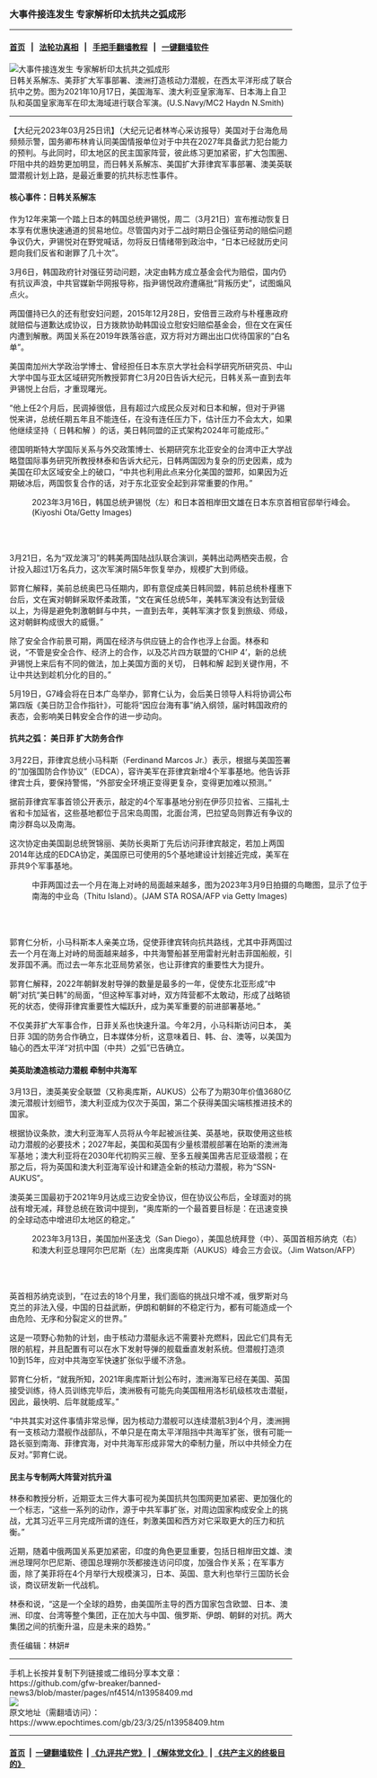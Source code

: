 ### 大事件接连发生 专家解析印太抗共之弧成形
------------------------

#### [首页](https://github.com/gfw-breaker/banned-news3/blob/master/README.md) &nbsp;&nbsp;|&nbsp;&nbsp; [法轮功真相](https://github.com/begood0513/basic/blob/master/README.md)  &nbsp;&nbsp;|&nbsp;&nbsp; [手把手翻墙教程](https://github.com/gfw-breaker/guides/wiki)  &nbsp;&nbsp;|&nbsp;&nbsp; [一键翻墙软件](https://github.com/gfw-breaker/nogfw/blob/master/README.md)  



<div><img alt="大事件接连发生 专家解析印太抗共之弧成形" class="attachment-djy_600_400 size-djy_600_400 wp-post-image" src="https://i.epochtimes.com/assets/uploads/2021/12/id13410982-211017-N-HS181-1312-600x400.png"/>
<div class="caption">
 日韩关系解冻、美菲扩大军事部署、澳洲打造核动力潜舰，在西太平洋形成了联合抗中之势。图为2021年10月17日，美国海军、澳大利亚皇家海军、日本海上自卫队和英国皇家海军在印太海域进行联合军演。(U.S.Navy/MC2 Haydn N.Smith)
</div></div><hr/>


<div><p>
 【大纪元2023年03月25日讯】（大纪元记者林岑心采访报导）美国对于台海危局频频示警，国务卿布林肯认同美国情报单位对于中共在2027年具备武力犯台能力的预判。与此同时，印太地区的民主国家阵营，彼此练习更加紧密，扩大包围圈、吓阻中共的趋势更加明显，而日韩关系解冻、美国扩大菲律宾军事部署、澳美英联盟潜舰计划上路，是最近重要的抗共标志性事件。
</p>
<h4>
 核心事件：日韩关系解冻
</h4>
<p>
 作为12年来第一个踏上日本的韩国总统尹锡悦，周二（3月21日）宣布推动恢复日本享有优惠快速通道的贸易地位。尽管国内对于二战时期日企强征劳动的赔偿问题争议仍大，尹锡悦对在野党喊话，勿将反日情绪带到政治中，“日本已经就历史问题向我们反省和谢罪了几十次”。
</p>
<p>
 3月6日，韩国政府针对强征劳动问题，决定由韩方成立基金会代为赔偿，国内仍有抗议声浪，中共官媒新华网报导称，指尹锡悦政府遭痛批“背叛历史”，试图煽风点火。
</p>
<p>
 两国僵持已久的还有慰安妇问题，2015年12月28日，安倍晋三政府与朴槿惠政府就赔偿与道歉达成协议，日方拨款协助韩国设立慰安妇赔偿基金会，但在文在寅任内遭到解散。两国关系在2019年跌落谷底，双方将对方踢出出口优待国家的“白名单”。
</p>
<p>
 美国南加州大学政治学博士、曾经担任日本东京大学社会科学研究所研究员、中山大学中国与亚太区域研究所教授郭育仁3月20日告诉大纪元，日韩关系一直到去年尹锡悦上台后，才重现曙光。
</p>
<p>
 “他上任2个月后，民调掉很低，且有超过六成民众反对和日本和解，但对于尹锡悦来讲，总统任期五年且不能连任，在没有连任压力下，估计压力不会太大，如果他继续坚持（
 <ok href="https://www.epochtimes.com/gb/tag/%E6%97%A5%E9%9F%A9%E5%92%8C%E8%A7%A3.html">
  日韩和解
 </ok>
 ）的话，美日韩同盟的正式架构2024年可能成形。”
</p>
<p>
 德国明斯特大学国际关系与外交政策博士、长期研究东北亚安全的台湾中正大学战略暨国际事务研究所教授林泰和告诉大纪元，日韩两国因为复杂的历史因素，成为美国在印太区域安全上的破口，“中共也利用此点来分化美国的盟邦，如果因为近期破冰后，两国恢复合作的话，对于东北亚安全起到非常重要的作用。”
</p>
<figure aria-describedby="caption-attachment-13951671" class="wp-caption aligncenter" id="attachment_13951671" style="width: 600px">
 <ok href="https://i.epochtimes.com/assets/uploads/2023/03/id13951671-GettyImages-1248367837.jpg" target="_blank">
  <img alt="" class="wp-image-13951671" src="https://i.epochtimes.com/assets/uploads/2023/03/id13951671-GettyImages-1248367837-450x300.jpg"/>
 </ok>
 <br/><figcaption class="wp-caption-text" id="caption-attachment-13951671">
  2023年3月16日，韩国总统尹锡悦（左）和日本首相岸田文雄在日本东京首相官邸举行峰会。(Kiyoshi Ota/Getty Images)
 </figcaption><br/>
</figure><br/>
<p>
 3月21日，名为“双龙演习”的韩美两国陆战队联合演训，美韩出动两栖突击舰，合计投入超过1万名兵力，这次军演时隔5年恢复举办，规模扩大到师级。
</p>
<p>
 郭育仁解释，美前总统奥巴马任期内，即有意促成美日韩同盟，韩前总统朴槿惠下台后，文在寅对朝鲜采取怀柔政策，“文在寅任总统5年，美韩军演没有达到营级以上，为得是避免刺激朝鲜与中共，一直到去年，美韩军演才恢复到旅级、师级，这对朝鲜构成很大的威慑。”
</p>
<p>
 除了安全合作前景可期，两国在经济与供应链上的合作也浮上台面。林泰和说，“不管是安全合作、经济上的合作，以及芯片四方联盟的‘CHIP 4’，新的总统尹锡悦上来后有不同的做法，加上美国方面的关切，
 <ok href="https://www.epochtimes.com/gb/tag/%E6%97%A5%E9%9F%A9%E5%92%8C%E8%A7%A3.html">
  日韩和解
 </ok>
 起到关键作用，不让中共达到趁机分化的目的。”
</p>
<p>
 5月19日，G7峰会将在日本广岛举办，郭育仁认为，会后美日领导人料将协调公布第四版《美日防卫合作指针》，可能将“因应台海有事”纳入纲领，届时韩国政府的表态，会影响美日韩安全合作的进一步动向。
</p>
<h4>
 抗共之弧：
 <ok href="https://www.epochtimes.com/gb/tag/%E7%BE%8E%E6%97%A5%E8%8F%B2.html">
  美日菲
 </ok>
 扩大防务合作
</h4>
<p>
 3月22日，菲律宾总统小马科斯（Ferdinand Marcos Jr.）表示，根据与美国签署的“加强国防合作协议”（EDCA），容许美军在菲律宾新增4个军事基地。他告诉菲律宾士兵，要保持警惕，“外部安全环境正变得更复杂，变得更加难以预测。”
</p>
<p>
 据前菲律宾军事首领公开表示，敲定的4个军事基地分别在伊莎贝拉省、三描礼士省和卡加延省，这些基地都位于吕宋岛周围，北面台湾，巴拉望岛则靠近有争议的南沙群岛以及南海。
</p>
<p>
 这次协定由美国副总统贺锦丽、美防长奥斯丁先后访问菲律宾敲定，若加上两国2014年达成的EDCA协定，美国原已可使用的5个基地建设计划接近完成，美军在菲共9个军事基地。
</p>
<figure aria-describedby="caption-attachment-13947414" class="wp-caption aligncenter" id="attachment_13947414" style="width: 601px">
 <ok href="https://i.epochtimes.com/assets/uploads/2023/03/id13947414-GettyImages-1247968404.jpg" target="_blank">
  <img alt="" class="wp-image-13947414" src="https://i.epochtimes.com/assets/uploads/2023/03/id13947414-GettyImages-1247968404-450x299.jpg"/>
 </ok>
 <br/><figcaption class="wp-caption-text" id="caption-attachment-13947414">
  中菲两国过去一个月在海上对峙的局面越来越多，图为2023年3月9日拍摄的鸟瞰图，显示了位于南海的中业岛（Thitu Island）。(JAM STA ROSA/AFP via Getty Images)
 </figcaption><br/>
</figure><br/>
<p>
 郭育仁分析，小马科斯本人亲美立场，促使菲律宾转向抗共路线，尤其中菲两国过去一个月在海上对峙的局面越来越多，中共海警船甚至用雷射光射击菲国船舰，引发菲国不满。而过去一年东北亚局势紧张，也让菲律宾的重要性大为提升。
</p>
<p>
 郭育仁解释，2022年朝鲜发射导弹的数量是最多的一年，促使东北亚形成“中朝”对抗“美日韩”的局面，“但这种军事对峙，双方阵营都不太敢动，形成了战略锁死的状态，使得菲律宾重要性大幅跃升，成为美军重要的前进部署基地。”
</p>
<p>
 不仅美菲扩大军事合作，日菲关系也快速升温。今年2月，小马科斯访问日本，
 <ok href="https://www.epochtimes.com/gb/tag/%E7%BE%8E%E6%97%A5%E8%8F%B2.html">
  美日菲
 </ok>
 3国的防务合作确立，日本媒体分析，这意味着日、韩、台、澳等，以美国为轴心的西太平洋“对抗中国（中共）之弧”已告确立。
</p>
<h4>
 美英助澳造核动力潜舰 牵制中共海军
</h4>
<p>
 3月13日，澳英美安全联盟（又称奥库斯，AUKUS）公布了为期30年价值3680亿澳元潜舰计划细节，澳大利亚成为仅次于英国，第二个获得美国尖端核推进技术的国家。
</p>
<p>
 根据协议条款，澳大利亚海军人员将从今年起被派往美、英基地，获取使用这些核动力潜舰的必要技术；2027年起，美国和英国有少量核潜舰部署在珀斯的澳洲海军基地；澳大利亚将在2030年代初购买三艘、至多五艘美国弗吉尼亚级潜舰；在那之后，将为英国和澳大利亚海军设计和建造全新的核动力潜舰，称为“SSN-AUKUS”。
</p>
<p>
 澳英美三国最初于2021年9月达成三边安全协议，但在协议公布后，全球面对的挑战有增无减，拜登总统在致词中提到，“奥库斯的一个最首要目标是：在迅速变换的全球动态中增进印太地区的稳定。”
</p>
<figure aria-describedby="caption-attachment-13950795" class="wp-caption aligncenter" id="attachment_13950795" style="width: 600px">
 <ok href="https://i.epochtimes.com/assets/uploads/2023/03/id13950795-000_33BA4YB.jpg" target="_blank">
  <img alt="" class="wp-image-13950795" src="https://i.epochtimes.com/assets/uploads/2023/03/id13950795-000_33BA4YB-450x310.jpg"/>
 </ok>
 <br/><figcaption class="wp-caption-text" id="caption-attachment-13950795">
  2023年3月13日，美国加州圣迭戈（San Diego），美国总统拜登（中）、英国首相苏纳克（右）和澳大利亚总理阿尔巴尼斯（左）出席奥库斯（AUKUS）峰会三方会议。（Jim Watson/AFP）
 </figcaption><br/>
</figure><br/>
<p>
 英首相苏纳克谈到，“在过去的18个月里，我们面临的挑战只增不减，俄罗斯对乌克兰的非法入侵，中国的日益武断，伊朗和朝鲜的不稳定行为，都有可能造成一个由危险、无序和分裂定义的世界。”
</p>
<p>
 这是一项野心勃勃的计划，由于核动力潜艇永远不需要补充燃料，因此它们具有无限的航程，并且配置有可以在水下发射导弹的舰载垂直发射系统。但潜舰打造须10到15年，应对中共海空军快速扩张似乎缓不济急。
</p>
<p>
 郭育仁分析，“就我所知，2021年奥库斯计划公布时，澳洲海军已经在美国、英国接受训练，待人员训练完毕后，澳洲极有可能先向美国租用洛杉矶级核攻击潜艇，因此，最快明、后年就能成军。”
</p>
<p>
 “中共其实对这件事情非常忌惮，因为核动力潜舰可以连续潜航3到4个月，澳洲拥有一支核动力潜舰作战部队，不单只是在南太平洋阻挡中共海军扩张，很有可能一路长驱到南海、菲律宾海，对中共海军形成非常大的牵制力量，所以中共倾全力在反对。”郭育仁说。
</p>
<h4>
 民主与专制两大阵营对抗升温
</h4>
<p>
 林泰和教授分析，近期亚太三件大事可视为美国抗共包围网更加紧密、更加强化的一个标志，“这些一系列的动作，源于中共军事扩张，对周边国家构成安全上的挑战，尤其习近平三月完成所谓的连任，刺激美国和西方对它采取更大的压力和抗衡。”
</p>
<p>
 近期，随着中俄两国关系更加紧密，印度的角色更显重要，包括日相岸田文雄、澳洲总理阿尔巴尼斯、德国总理朔尔茨都接连访问印度，加强合作关系；在军事方面，除了美菲将在4个月举行大规模演习，日本、英国、意大利也举行三国防长会谈，商议研发新一代战机。
</p>
<p>
 林泰和说，“这是一个全球的趋势，由美国所主导的西方国家包含欧盟、日本、澳洲、印度、台湾等整个集团，正在加大与中国、俄罗斯、伊朗、朝鲜的对抗。两大集团之间的抗衡升温，应是未来的趋势。”
</p>
<p>
 责任编辑：林妍#
</p>
</div>
<hr/>
手机上长按并复制下列链接或二维码分享本文章：<br/>
https://github.com/gfw-breaker/banned-news3/blob/master/pages/nf4514/n13958409.md <br/>
<a href='https://github.com/gfw-breaker/banned-news3/blob/master/pages/nf4514/n13958409.md'><img src='https://github.com/gfw-breaker/banned-news3/blob/master/pages/nf4514/n13958409.md.png'/></a> <br/>
原文地址（需翻墙访问）：https://www.epochtimes.com/gb/23/3/25/n13958409.htm


------------------------
#### [首页](https://github.com/gfw-breaker/banned-news3/blob/master/README.md) &nbsp;|&nbsp; [一键翻墙软件](https://github.com/gfw-breaker/nogfw/blob/master/README.md) &nbsp;| [《九评共产党》](https://github.com/gfw-breaker/9ping.md/blob/master/README.md#九评之一评共产党是什么) | [《解体党文化》](https://github.com/gfw-breaker/jtdwh.md/blob/master/README.md) | [《共产主义的终极目的》](https://github.com/gfw-breaker/gczydzjmd.md/blob/master/README.md)


<img src='http://gfw-breaker.win/banned-news3/pages/nf4514/n13958409.md' width='0px' height='0px'/>